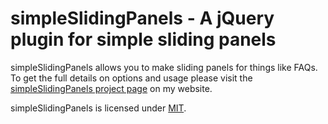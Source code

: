 # simpleSlidingPanels - A jQuery plugin for simple sliding panels

simpleSlidingPanels allows you to make sliding panels for things like FAQs. To get the full details on options and usage please visit the [simpleSlidingPanels project page](http://www.texelate.co.uk/lab/simple-sliding-panels/) on my website.

simpleSlidingPanels is licensed under [MIT](http://opensource.org/licenses/MIT).